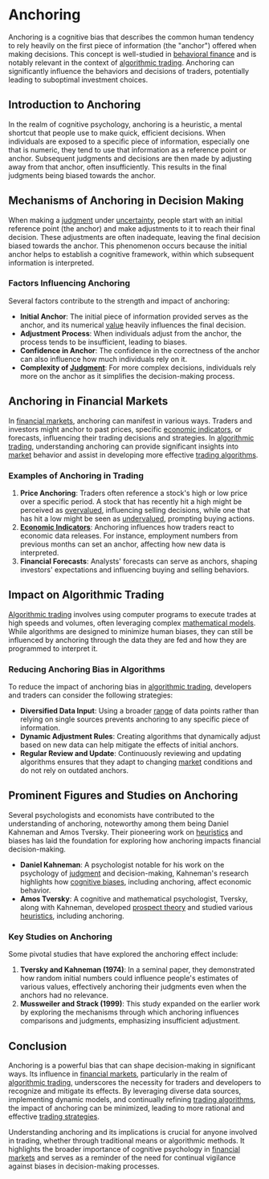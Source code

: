 # Anchoring

Anchoring is a cognitive bias that describes the common human tendency to rely heavily on the first piece of information (the "anchor") offered when making decisions. This concept is well-studied in [behavioral finance](../b/behavioral_finance.md) and is notably relevant in the context of [algorithmic trading](../a/accountability.md). Anchoring can significantly influence the behaviors and decisions of traders, potentially leading to suboptimal investment choices.

## Introduction to Anchoring

In the realm of cognitive psychology, anchoring is a heuristic, a mental shortcut that people use to make quick, efficient decisions. When individuals are exposed to a specific piece of information, especially one that is numeric, they tend to use that information as a reference point or anchor. Subsequent judgments and decisions are then made by adjusting away from that anchor, often insufficiently. This results in the final judgments being biased towards the anchor.

## Mechanisms of Anchoring in Decision Making

When making a [judgment](../j/judgment.md) under [uncertainty](../u/uncertainty_in_trading.md), people start with an initial reference point (the anchor) and make adjustments to it to reach their final decision. These adjustments are often inadequate, leaving the final decision biased towards the anchor. This phenomenon occurs because the initial anchor helps to establish a cognitive framework, within which subsequent information is interpreted.

### Factors Influencing Anchoring

Several factors contribute to the strength and impact of anchoring:

- **Initial Anchor**: The initial piece of information provided serves as the anchor, and its numerical [value](../v/value.md) heavily influences the final decision.
- **Adjustment Process**: When individuals adjust from the anchor, the process tends to be insufficient, leading to biases.
- **Confidence in Anchor**: The confidence in the correctness of the anchor can also influence how much individuals rely on it.
- **Complexity of [Judgment](../j/judgment.md)**: For more complex decisions, individuals rely more on the anchor as it simplifies the decision-making process.

## Anchoring in Financial Markets

In [financial markets](../f/financial_market.md), anchoring can manifest in various ways. Traders and investors might anchor to past prices, specific [economic indicators](../e/economic_indicators.md), or forecasts, influencing their trading decisions and strategies. In [algorithmic trading](../a/accountability.md), understanding anchoring can provide significant insights into [market](../m/market.md) behavior and assist in developing more effective [trading algorithms](../t/trading_algorithms.md).

### Examples of Anchoring in Trading

1. **Price Anchoring**: Traders often reference a stock's high or low price over a specific period. A stock that has recently hit a high might be perceived as [overvalued](../o/overvalued.md), influencing selling decisions, while one that has hit a low might be seen as [undervalued](../u/undervalued.md), prompting buying actions.
2. **[Economic Indicators](../e/economic_indicators.md)**: Anchoring influences how traders react to economic data releases. For instance, employment numbers from previous months can set an anchor, affecting how new data is interpreted.
3. **Financial Forecasts**: Analysts' forecasts can serve as anchors, shaping investors' expectations and influencing buying and selling behaviors.

## Impact on Algorithmic Trading

[Algorithmic trading](../a/accountability.md) involves using computer programs to execute trades at high speeds and volumes, often leveraging complex [mathematical models](../m/mathematical_models_in_trading.md). While algorithms are designed to minimize human biases, they can still be influenced by anchoring through the data they are fed and how they are programmed to interpret it.

### Reducing Anchoring Bias in Algorithms

To reduce the impact of anchoring bias in [algorithmic trading](../a/accountability.md), developers and traders can consider the following strategies:

- **Diversified Data Input**: Using a broader [range](../r/range.md) of data points rather than relying on single sources prevents anchoring to any specific piece of information.
- **Dynamic Adjustment Rules**: Creating algorithms that dynamically adjust based on new data can help mitigate the effects of initial anchors.
- **Regular Review and Update**: Continuously reviewing and updating algorithms ensures that they adapt to changing [market](../m/market.md) conditions and do not rely on outdated anchors.

## Prominent Figures and Studies on Anchoring

Several psychologists and economists have contributed to the understanding of anchoring, noteworthy among them being Daniel Kahneman and Amos Tversky. Their pioneering work on [heuristics](../h/heuristics.md) and biases has laid the foundation for exploring how anchoring impacts financial decision-making.

- **Daniel Kahneman**: A psychologist notable for his work on the psychology of [judgment](../j/judgment.md) and decision-making, Kahneman's research highlights how [cognitive biases](../c/cognitive_biases_in_trading.md), including anchoring, affect economic behavior.
- **Amos Tversky**: A cognitive and mathematical psychologist, Tversky, along with Kahneman, developed [prospect theory](../p/prospect_theory.md) and studied various [heuristics](../h/heuristics.md), including anchoring.

### Key Studies on Anchoring

Some pivotal studies that have explored the anchoring effect include:

1. **Tversky and Kahneman (1974)**: In a seminal paper, they demonstrated how random initial numbers could influence people's estimates of various values, effectively anchoring their judgments even when the anchors had no relevance.
2. **Mussweiler and Strack (1999)**: This study expanded on the earlier work by exploring the mechanisms through which anchoring influences comparisons and judgments, emphasizing insufficient adjustment.

## Conclusion

Anchoring is a powerful bias that can shape decision-making in significant ways. Its influence in [financial markets](../f/financial_market.md), particularly in the realm of [algorithmic trading](../a/accountability.md), underscores the necessity for traders and developers to recognize and mitigate its effects. By leveraging diverse data sources, implementing dynamic models, and continually refining [trading algorithms](../t/trading_algorithms.md), the impact of anchoring can be minimized, leading to more rational and effective [trading strategies](../t/trading_strategies.md).

Understanding anchoring and its implications is crucial for anyone involved in trading, whether through traditional means or algorithmic methods. It highlights the broader importance of cognitive psychology in [financial markets](../f/financial_market.md) and serves as a reminder of the need for continual vigilance against biases in decision-making processes.